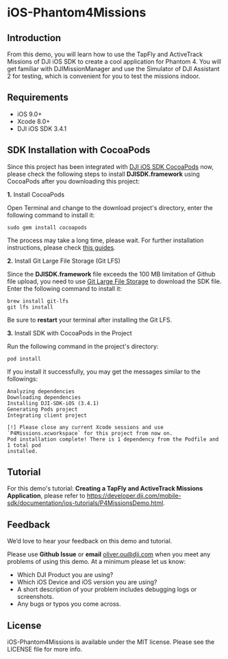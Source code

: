 # iOS-Phantom4Missions

## Introduction

From this demo, you will learn how to use the TapFly and ActiveTrack Missions of DJI iOS SDK to create a cool application for Phantom 4. You will get familiar with DJIMissionManager and use the Simulator of DJI Assistant 2 for testing, which is convenient for you to test the missions indoor. 

## Requirements

 - iOS 9.0+
 - Xcode 8.0+
 - DJI iOS SDK 3.4.1

## SDK Installation with CocoaPods

Since this project has been integrated with [DJI iOS SDK CocoaPods](https://cocoapods.org/pods/DJI-SDK-iOS) now, please check the following steps to install **DJISDK.framework** using CocoaPods after you downloading this project:

**1.** Install CocoaPods

Open Terminal and change to the download project's directory, enter the following command to install it:

~~~
sudo gem install cocoapods
~~~

The process may take a long time, please wait. For further installation instructions, please check [this guides](https://guides.cocoapods.org/using/getting-started.html#getting-started).

**2.** Install Git Large File Storage (Git LFS)

Since the **DJISDK.framework** file exceeds the 100 MB limitation of Github file upload, you need to use [Git Large File Storage](https://git-lfs.github.com) to download the SDK file. Enter the following command to install it:

~~~
brew install git-lfs
git lfs install
~~~

Be sure to **restart** your terminal after installing the Git LFS.

**3.** Install SDK with CocoaPods in the Project

Run the following command in the project's directory:

~~~
pod install
~~~

If you install it successfully, you may get the messages similar to the followings:

~~~
Analyzing dependencies
Downloading dependencies
Installing DJI-SDK-iOS (3.4.1)
Generating Pods project
Integrating client project

[!] Please close any current Xcode sessions and use `P4Missions.xcworkspace` for this project from now on.
Pod installation complete! There is 1 dependency from the Podfile and 1 total pod
installed.
~~~

## Tutorial

For this demo's tutorial: **Creating a TapFly and ActiveTrack Missions Application**, please refer to <https://developer.dji.com/mobile-sdk/documentation/ios-tutorials/P4MissionsDemo.html>.

## Feedback

We’d love to hear your feedback on this demo and tutorial.

Please use **Github Issue** or **email** [oliver.ou@dji.com](oliver.ou@dji.com) when you meet any problems of using this demo. At a minimum please let us know:

* Which DJI Product you are using?
* Which iOS Device and iOS version you are using?
* A short description of your problem includes debugging logs or screenshots.
* Any bugs or typos you come across.

## License

iOS-Phantom4Missions is available under the MIT license. Please see the LICENSE file for more info.

